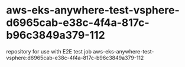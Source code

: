 # aws-eks-anywhere-test-vsphere-d6965cab-e38c-4f4a-817c-b96c3849a379-112
repository for use with E2E test job aws-eks-anywhere-test-vsphere:d6965cab-e38c-4f4a-817c-b96c3849a379-112

